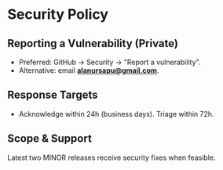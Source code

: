 
# Security Policy

## Reporting a Vulnerability (Private)
- Preferred: GitHub → Security → "Report a vulnerability".
- Alternative: email **alanursapu@gmail.com**.

## Response Targets
- Acknowledge within 24h (business days). Triage within 72h.

## Scope & Support
Latest two MINOR releases receive security fixes when feasible.
